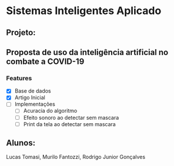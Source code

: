 # Sistemas Inteligentes Aplicado
## Projeto: 

## Proposta de uso da inteligência artificial no combate a COVID-19

### Features

- [x] Base de dados
- [x] Artigo Inicial
- [ ] Implementações
    -  [ ] Acuracia do algoritmo
    -  [ ] Efeito sonoro ao detectar sem mascara
    -  [ ] Print da tela ao detectar sem mascara

## Alunos: 

Lucas Tomasi, Murilo Fantozzi, Rodrigo Junior Gonçalves